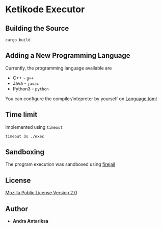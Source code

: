 # Ketikode Executor

## Building the Source

```
cargo build
```

## Adding a New Programming Language

Currently, the programming language available are

- C++ - `g++`
- Java - `javac`
- Python3 - `python`

You can configure the compiler/intepreter by yourself on [Language.toml](Language.toml)

## Time limit

Implemented using `timeout`

```
timeout 3s ./exec
```

## Sandboxing

The program execution was sandboxed using [firejail](https://github.com/netblue30/firejail/)

## License

[Mozilla Public License Version 2.0](LICENSE)

## Author

- **Andra Antariksa**